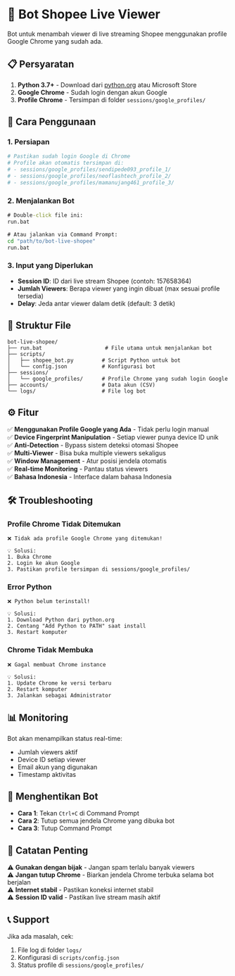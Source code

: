 # 🤖 Bot Shopee Live Viewer

Bot untuk menambah viewer di live streaming Shopee menggunakan profile Google Chrome yang sudah ada.

## 📋 Persyaratan

1. **Python 3.7+** - Download dari [python.org](https://python.org/downloads) atau Microsoft Store
2. **Google Chrome** - Sudah login dengan akun Google
3. **Profile Chrome** - Tersimpan di folder `sessions/google_profiles/`

## 🚀 Cara Penggunaan

### 1. Persiapan
```bash
# Pastikan sudah login Google di Chrome
# Profile akan otomatis tersimpan di:
# - sessions/google_profiles/sendipede093_profile_1/
# - sessions/google_profiles/neoflashtech_profile_2/ 
# - sessions/google_profiles/mamanujang461_profile_3/
```

### 2. Menjalankan Bot
```cmd
# Double-click file ini:
run.bat

# Atau jalankan via Command Prompt:
cd "path/to/bot-live-shopee"
run.bat
```

### 3. Input yang Diperlukan
- **Session ID**: ID dari live stream Shopee (contoh: 157658364)
- **Jumlah Viewers**: Berapa viewer yang ingin dibuat (max sesuai profile tersedia)
- **Delay**: Jeda antar viewer dalam detik (default: 3 detik)

## 📁 Struktur File

```
bot-live-shopee/
├── run.bat                    # File utama untuk menjalankan bot
├── scripts/
│   ├── shopee_bot.py         # Script Python untuk bot
│   └── config.json           # Konfigurasi bot
├── sessions/
│   └── google_profiles/      # Profile Chrome yang sudah login Google
├── accounts/                 # Data akun (CSV)
└── logs/                     # File log bot
```

## ⚙️ Fitur

✅ **Menggunakan Profile Google yang Ada** - Tidak perlu login manual  
✅ **Device Fingerprint Manipulation** - Setiap viewer punya device ID unik  
✅ **Anti-Detection** - Bypass sistem deteksi otomasi Shopee  
✅ **Multi-Viewer** - Bisa buka multiple viewers sekaligus  
✅ **Window Management** - Atur posisi jendela otomatis  
✅ **Real-time Monitoring** - Pantau status viewers  
✅ **Bahasa Indonesia** - Interface dalam bahasa Indonesia  

## 🛠️ Troubleshooting

### Profile Chrome Tidak Ditemukan
```
❌ Tidak ada profile Google Chrome yang ditemukan!

💡 Solusi:
1. Buka Chrome
2. Login ke akun Google 
3. Pastikan profile tersimpan di sessions/google_profiles/
```

### Error Python
```
❌ Python belum terinstall!

💡 Solusi:
1. Download Python dari python.org
2. Centang "Add Python to PATH" saat install
3. Restart komputer
```

### Chrome Tidak Membuka
```
❌ Gagal membuat Chrome instance

💡 Solusi:
1. Update Chrome ke versi terbaru
2. Restart komputer
3. Jalankan sebagai Administrator
```

## 📊 Monitoring

Bot akan menampilkan status real-time:
- Jumlah viewers aktif
- Device ID setiap viewer
- Email akun yang digunakan
- Timestamp aktivitas

## 🚫 Menghentikan Bot

- **Cara 1**: Tekan `Ctrl+C` di Command Prompt
- **Cara 2**: Tutup semua jendela Chrome yang dibuka bot
- **Cara 3**: Tutup Command Prompt

## 📝 Catatan Penting

⚠️ **Gunakan dengan bijak** - Jangan spam terlalu banyak viewers  
⚠️ **Jangan tutup Chrome** - Biarkan jendela Chrome terbuka selama bot berjalan  
⚠️ **Internet stabil** - Pastikan koneksi internet stabil  
⚠️ **Session ID valid** - Pastikan live stream masih aktif  

## 📞 Support

Jika ada masalah, cek:
1. File log di folder `logs/`
2. Konfigurasi di `scripts/config.json`
3. Status profile di `sessions/google_profiles/`

